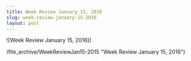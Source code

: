 ```yaml
---
title: Week Review January 15, 2016
slug: week-review-january-15-2016
layout: post
---
```


![Week Review January 15, 2016](

/file_archive/WeekReviewJan15-2015 "Week Review January 15, 2016")
